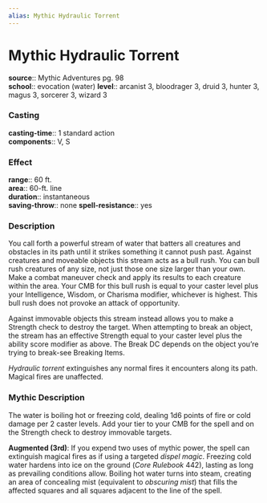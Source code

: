 ```yaml
---
alias: Mythic Hydraulic Torrent
---
```


# Mythic Hydraulic Torrent

**source**:: Mythic Adventures pg. 98  
**school**:: evocation (water)
**level**:: arcanist 3, bloodrager 3, druid 3, hunter 3, magus 3, sorcerer 3, wizard 3

### Casting 

**casting-time**:: 1 standard action  
**components**:: V, S

### Effect 

**range**:: 60 ft.  
**area**:: 60-ft. line  
**duration**:: instantaneous  
**saving-throw**:: none
**spell-resistance**:: yes

### Description 

You call forth a powerful stream of water that batters all creatures and obstacles in its path until it strikes something it cannot push past. Against creatures and moveable objects this stream acts as a bull rush. You can bull rush creatures of any size, not just those one size larger than your own. Make a combat maneuver check and apply its results to each creature within the area. Your CMB for this bull rush is equal to your caster level plus your Intelligence, Wisdom, or Charisma modifier, whichever is highest. This bull rush does not provoke an attack of opportunity.  
  
Against immovable objects this stream instead allows you to make a Strength check to destroy the target. When attempting to break an object, the stream has an effective Strength equal to your caster level plus the ability score modifier as above. The Break DC depends on the object you’re trying to break-see Breaking Items.  
  
*Hydraulic torrent* extinguishes any normal fires it encounters along its path. Magical fires are unaffected.

### Mythic Description

The water is boiling hot or freezing cold, dealing 1d6 points of fire or cold damage per 2 caster levels. Add your tier to your CMB for the spell and on the Strength check to destroy immovable targets.  
  
**Augmented (3rd)**: If you expend two uses of mythic power, the spell can extinguish magical fires as if using a targeted *dispel magic*. Freezing cold water hardens into ice on the ground (*Core Rulebook* 442), lasting as long as prevailing conditions allow. Boiling hot water turns into steam, creating an area of concealing mist (equivalent to *obscuring mist*) that fills the affected squares and all squares adjacent to the line of the spell.
